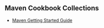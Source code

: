 Maven Cookbook Collections
-------------------------
* [Maven Getting Started Guide](https://maven.apache.org/guides/getting-started/index.html)
